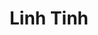 ---
title: Linh Tinh
description: Những thứ không biết nên chia vào thể loại nào
image:

# Badge style
style:
    background: "#2a9d8f"
    color: "#fff"
---